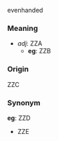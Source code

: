 evenhanded
### Meaning
+ _adj_: ZZA
	+ __eg__: ZZB

### Origin

ZZC

### Synonym

__eg__: ZZD

+ ZZE


